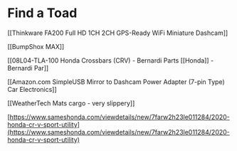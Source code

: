 # Find a Toad

[[Thinkware FA200 Full HD 1CH   2CH GPS-Ready WiFi Miniature Dashcam]]

[[BumpShox MAX]]

[[08L04-TLA-100   Honda Crossbars (CRV) - Bernardi Parts [[Honda]] - Bernardi Par]]

[[Amazon.com  SimpleUSB Mirror to Dashcam Power Adapter (7-pin Type)  Car Electronics]]

[[WeatherTech Mats cargo - very slippery]]

[https://www.sameshonda.com/viewdetails/new/7farw2h23le011284/2020-honda-cr-v-sport-utility](https://www.sameshonda.com/viewdetails/new/7farw2h23le011284/2020-honda-cr-v-sport-utility)
